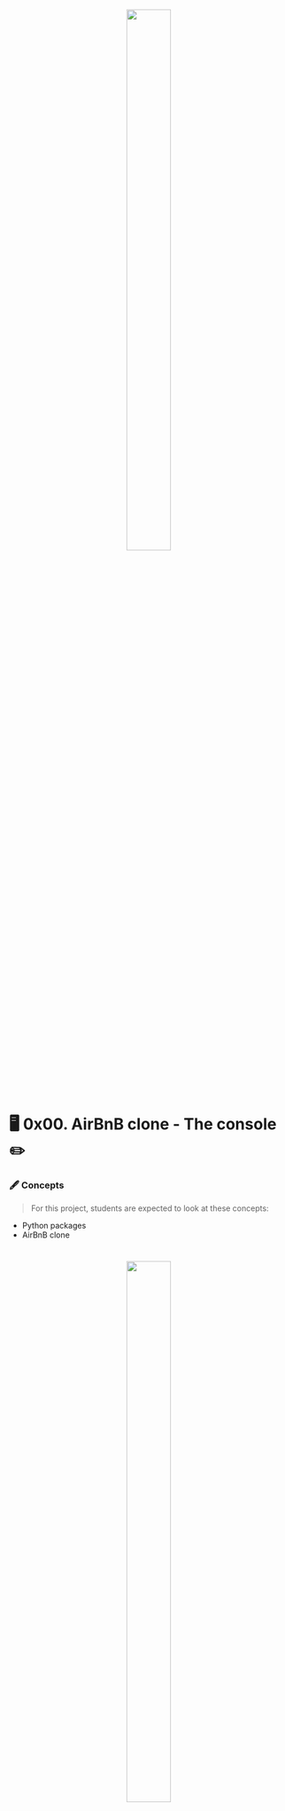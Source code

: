 <h1 align ="center">
<img src="https://assets.website-files.com/6105315644a26f77912a1ada/610540e8b4cd6969794fe673_Holberton_School_logo-04-04.svg" height="50%" width="40%">
</h1>

# 🖥️ 0x00. AirBnB clone - The console ✏️

### 🖋️ Concepts
>For this project, students are expected to look at these concepts:

*   Python packages
*   AirBnB clone


<h1 align ="center">
<img src="https://i.ibb.co/X3nmjNb/clone-airbnb.png" height="50%" width="40%">
</h1>

## 😊 Background Context
> Welcome to the AirBnB clone project!
***

### 🖋️ Description
First step: Write a command interpreter to manage your AirBnB objects.

This is the first step towards building your first full web application: the AirBnB clone. This first step is very important because you will use what you build during this project with all other following projects: HTML/CSS templating, database storage, API, front-end integration…
***

### 📋 General
   * How to create a Python package
   * How to create a command interpreter in Python using the cmd module
   * What is Unit testing and how to implement it in a large project
   * How to serialize and deserialize a Class

   * How to write and read a JSON file
   
   *   How to manage datetime
   *   What is an UUID
   *   What is *args and how to use it
   *   What is **kwargs and how to use it
   *   How to handle named arguments in a function

### 📂 files
***

## ✒️ Author
- **Pether Tejada** - _0x00. AirBnB clone - The console_ -
[<img src="https://img.shields.io/badge/GitHub-mainPage-blue">](https://github.com/Pether20)
- **Bruno Guerra** - _0x00. AirBnB clone - The console_ -
[<img src="https://img.shields.io/badge/GitHub-mainPage-blue">](https://github.com/BrunoGuerraS)

